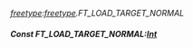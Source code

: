 _[freetype](../../modules/freetype/freetype-module.md):[freetype](../../modules/freetype/freetype-module.md).FT\_LOAD\_TARGET\_NORMAL_
##### Const FT\_LOAD\_TARGET\_NORMAL:[Int](../../modules/wonkey/wonkey-types-int.md)
